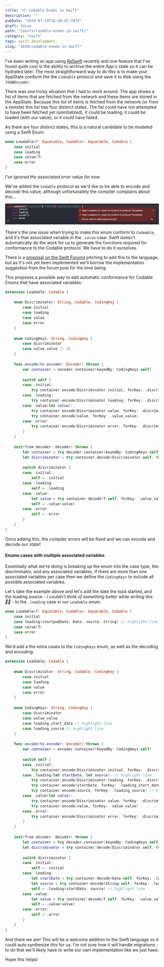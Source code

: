 ```yaml
---
title: "📦 Codable Enums in Swift"
description: ""
pubDate: "2019-07-23T16:20:47.797Z"
draft: false
path: "/posts/codable-enums-in-swift/"
category: "swift"
tags: swift,development,
slug: "2019/codable-enums-in-swift"
---
```


I've been writing an app using [ReSwift](https://github.com/ReSwift/ReSwift) recently and one feature that I've found quite cool is the ability to archive the entire App's state so it can be hydrated later. The most straightforward way to do this is to make your AppState conform the the `Codeable` protocol and save it to disk using the `JSONEncoder`.

There was one tricky situation that I had to work around. The app shows a list of items that are fetched from the network and these items are stored in the AppState. Because this list of items is fetched from the network (or from a remote) this list has four distinct states. The list could have not attempted to have been fetched yet (unintialized), it could be loading, it could be loaded (with our value), or it could have failed.

As there are four distinct states, this is a natural candidate to be modeled using a Swift Enum.

```swift
enum Loadable<T: Equatable, Codable>: Equatable, Codable {
    case initial
    case loading
    case value(T)
    case error
}
```

_I've ignored the associated error value for now_

We've added the `Codable` protocol as we'd like to be able to encode and decode this value, although unfortunately the compiler complains about this...

![screenshot](./image.png)

There's the one issue when trying to make this enum conform to `Codeable`, and it's that associated variable in the `.value` case. Swift doesn't automatically do the work for us to generate the functions required for conformance to the Codable protocol. We have to do it ourselves.

There is a [proposal on the Swift Forums](https://forums.swift.org/t/automatic-codable-conformance-for-enums-with-associated-values-that-themselves-conform-to-codable/11499/16) pitching to add this to the language, but as it's not yet been implemented we'll borrow the implementation suggestion from the forum post for the time being.

This proposes a possible way to add automatic conformance for Codable Enums that have associated variables. 

```swift
extension Loadable: Codable {

    enum Discriminator: String, Codable, CodingKey {
        case initial
        case loading
        case value
        case error
    }

    enum CodingKeys: String, CodingKey {
        case discriminator
        case value_value // 😅
    }

    func encode(to encoder: Encoder) throws {
        var container = encoder.container(keyedBy: CodingKeys.self)

        switch self {
        case .initial:
            try container.encode(Discriminator.initial, forKey: .discriminator)
        case .loading:
            try container.encode(Discriminator.loading, forKey: .discriminator)
        case .value(let value):
            try container.encode(Discriminator.value, forKey: .discriminator)
            try container.encode(value, forKey: .value_value)
        case .error:
            try container.encode(Discriminator.error, forKey: .discriminator)
        }
    }

    init(from decoder: Decoder) throws {
        let container = try decoder.container(keyedBy: CodingKeys.self)
        let discriminator = try container.decode(Discriminator.self, forKey: CodingKeys.discriminator)

        switch discriminator {
        case .initial:
            self = .initial
        case .loading:
            self = .loading
        case .value:
            let value = try container.decode(T.self, forKey: .value_value)
            self = .value(value)
        case .error:
            self = .error
        }
    }
}
```

Once adding this, the compiler errors will be fixed and we can encode and decode our state!

#### Enums cases with multiple associated variables

Essentially what we're doing is breaking up the enum into the case type, the discriminator, and any associated variables. If there are more than one associated variables per case then we define the `CodingKeys` to include all possible associated variables.

Let's take the example above and let's add the date the load started, and the loading source - _I couldn't think of something better while writing this 🤷‍♂️_ - to the `.loading` case in our `Loadable` enum.

```swift
enum Loadable<T: Equatable, Codable>: Equatable, Codable {
    case initial
    case loading(startpubDate: Date, source: String) // highlight-line
    case value(T)
    case error
}
```

We'd add a the extra cases to the `CodingKeys` enum, as well as the decoding and encoding:

```swift
extension Loadable: Codable {

    enum Discriminator: String, Codable, CodingKey {
        case initial
        case loading
        case value
        case error
    }

    enum CodingKeys: String, CodingKey {
        case discriminator
        case value_value
        case loading_start_date // highlight-line
        case loading_source // highlight-line
    }

    func encode(to encoder: Encoder) throws {
        var container = encoder.container(keyedBy: CodingKeys.self)

        switch self {
        case .initial:
            try container.encode(Discriminator.initial, forKey: .discriminator)
        case .loading(let startDate, let source): // highlight-line
            try container.encode(Discriminator.loading, forKey: .discriminator) // highlight-line
            try container.encode(startDate, forKey: .loading_start_date) // highlight-line
            try container.encode(source, forKey: .loading_source) // highlight-line
        case .value(let value):
            try container.encode(Discriminator.value, forKey: .discriminator)
            try container.encode(value, forKey: .value_value)
        case .error:
            try container.encode(Discriminator.error, forKey: .discriminator)
        }
    }

    init(from decoder: Decoder) throws {
        let container = try decoder.container(keyedBy: CodingKeys.self)
        let discriminator = try container.decode(Discriminator.self, forKey: CodingKeys.discriminator)

        switch discriminator {
        case .initial:
            self = .initial
        case .loading:
            let startDate = try container.decode(Date.self, forKey: .loading_start_date) // highlight-line
            let source = try container.decode(String.self, forKey: .loading_source) // highlight-line
            self = .loading(startDate, source) // highlight-line
        case .value:
            let value = try container.decode(T.self, forKey: .value_value)
            self = .value(value)
        case .error:
            self = .error
        }
    }
}
```

And there we are! This will be a welcome addition to the Swift language so it could auto synthesize this for us. I'm not sure how it will handle migrations - to do that we'll likely have to write our own implementation like we just have.

Hope this helps!
